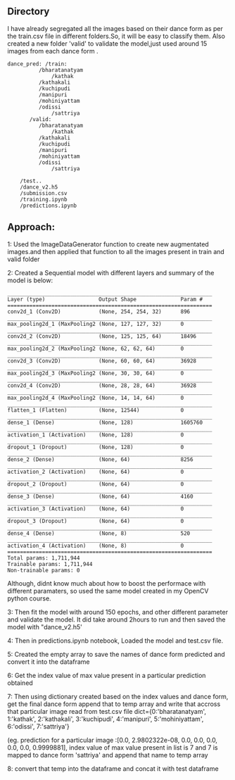 ## Directory
I have already segregated all the images based on their dance form as per the train.csv file in different folders.So, it will be easy to classify them.
Also created a new folder 'valid' to validate the model,just used around 15 images from each dance form .
`````
dance_pred: /train:
		  /bharatanatyam
    		  /kathak
   		  /kathakali
   		  /kuchipudi
  		  /manipuri
  		  /mohiniyattam
   		  /odissi
    		  /sattriya
       /valid:
		  /bharatanatyam
    		  /kathak
   		  /kathakali
   		  /kuchipudi
  		  /manipuri
  		  /mohiniyattam
   		  /odissi
    		  /sattriya

	/test..
	/dance_v2.h5
	/submission.csv
	/training.ipynb
	/predictions.ipynb
`````
## Approach:
1: Used the ImageDataGenerator function to create new augmentated images.and then applied that function to all the images present in train and valid folder

2: Created a Sequential model with different layers and summary of the model is below:
````
_________________________________________________________________
Layer (type)                 Output Shape              Param #   
=================================================================
conv2d_1 (Conv2D)            (None, 254, 254, 32)      896       
_________________________________________________________________
max_pooling2d_1 (MaxPooling2 (None, 127, 127, 32)      0         
_________________________________________________________________
conv2d_2 (Conv2D)            (None, 125, 125, 64)      18496     
_________________________________________________________________
max_pooling2d_2 (MaxPooling2 (None, 62, 62, 64)        0         
_________________________________________________________________
conv2d_3 (Conv2D)            (None, 60, 60, 64)        36928     
_________________________________________________________________
max_pooling2d_3 (MaxPooling2 (None, 30, 30, 64)        0         
_________________________________________________________________
conv2d_4 (Conv2D)            (None, 28, 28, 64)        36928     
_________________________________________________________________
max_pooling2d_4 (MaxPooling2 (None, 14, 14, 64)        0         
_________________________________________________________________
flatten_1 (Flatten)          (None, 12544)             0         
_________________________________________________________________
dense_1 (Dense)              (None, 128)               1605760   
_________________________________________________________________
activation_1 (Activation)    (None, 128)               0         
_________________________________________________________________
dropout_1 (Dropout)          (None, 128)               0         
_________________________________________________________________
dense_2 (Dense)              (None, 64)                8256      
_________________________________________________________________
activation_2 (Activation)    (None, 64)                0         
_________________________________________________________________
dropout_2 (Dropout)          (None, 64)                0         
_________________________________________________________________
dense_3 (Dense)              (None, 64)                4160      
_________________________________________________________________
activation_3 (Activation)    (None, 64)                0         
_________________________________________________________________
dropout_3 (Dropout)          (None, 64)                0         
_________________________________________________________________
dense_4 (Dense)              (None, 8)                 520       
_________________________________________________________________
activation_4 (Activation)    (None, 8)                 0         
=================================================================
Total params: 1,711,944
Trainable params: 1,711,944
Non-trainable params: 0
````
Although, didnt know much about how to boost the performace with different paramaters, so used the same model created in my OpenCV python course.

3: Then fit the model with around 150 epochs, and other different parameter and validate the model.
   It did take around 2hours to run and then saved the model with "dance_v2.h5'

4: Then in predictions.ipynb notebook, Loaded the model and test.csv file.

5: Created the empty array to save the names of dance form predicted and convert it into the dataframe

6: Get the index value of max value present in a particular prediction obtained
 
7: Then using dictionary created based on the index values and dance form, get the final dance form append that to temp array and write that accross that particular image read from test.csv file
 dict={0:'bharatanatyam',
 1:'kathak',
 2:'kathakali',
 3:'kuchipudi',
 4:'manipuri',
 5:'mohiniyattam',
 6:'odissi',
 7:'sattriya'}


 (eg. prediction for a particular image :[0.0, 2.9802322e-08, 0.0, 0.0, 0.0, 0.0, 0.0, 0.9999881], 
  index value of max value present in list is 7 and 7 is mapped to dance form 'sattriya' and append that name to temp array

8: convert that temp into the dataframe and concat it with test dataframe 

